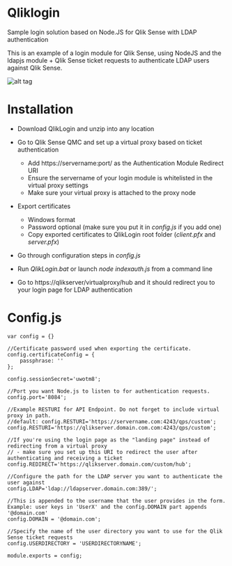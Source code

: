 # Qliklogin
Sample login solution based on Node.JS for Qlik Sense with LDAP authentication

This is an example of a login module for Qlik Sense, using NodeJS and the ldapjs module + Qlik Sense ticket requests to authenticate LDAP users against Qlik Sense.

![alt tag](https://raw.githubusercontent.com/johsund/QlikLogin/master/qlik-screenshot.png)

# Installation

* Download QlikLogin and unzip into any location

* Go to Qlik Sense QMC and set up a virtual proxy based on ticket authentication
  * Add https://servername:port/ as the Authentication Module Redirect URI
  * Ensure the servername of your login module is whitelisted in the virtual proxy settings
  * Make sure your virtual proxy is attached to the proxy node
  
* Export certificates 
  * Windows format
  * Password optional (make sure you put it in _config.js_ if you add one)
  * Copy exported certificates to QlikLogin root folder (_client.pfx_ and _server.pfx_)
  
* Go through configuration steps in _config.js_  

* Run _QlikLogin.bat_ or launch _node indexauth.js_ from a command line

* Go to https://qlikserver/virtualproxy/hub and it should redirect you to your login page for LDAP authentication

# Config.js

```
var config = {}

//Certificate password used when exporting the certificate.
config.certificateConfig = {
    passphrase: ''
};

config.sessionSecret='uwotm8';

//Port you want Node.js to listen to for authentication requests. 
config.port='8084';

//Example RESTURI for API Endpoint. Do not forget to include virtual proxy in path.
//default: config.RESTURI='https://servername.com:4243/qps/custom';
config.RESTURI='https://qlikserver.domain.com.com:4243/qps/custom';

//If you're using the login page as the "landing page" instead of redirecting from a virtual proxy
// - make sure you set up this URI to redirect the user after authenticating and receiving a ticket 
config.REDIRECT='https://qlikserver.domain.com/custom/hub';

//Configure the path for the LDAP server you want to authenticate the user against
config.LDAP='ldap://ldapserver.domain.com:389/';

//This is appended to the username that the user provides in the form. Example: user keys in 'UserX' and the config.DOMAIN part appends '@domain.com'
config.DOMAIN = '@domain.com';

//Specify the name of the user directory you want to use for the Qlik Sense ticket requests
config.USERDIRECTORY = 'USERDIRECTORYNAME';

module.exports = config;
```

